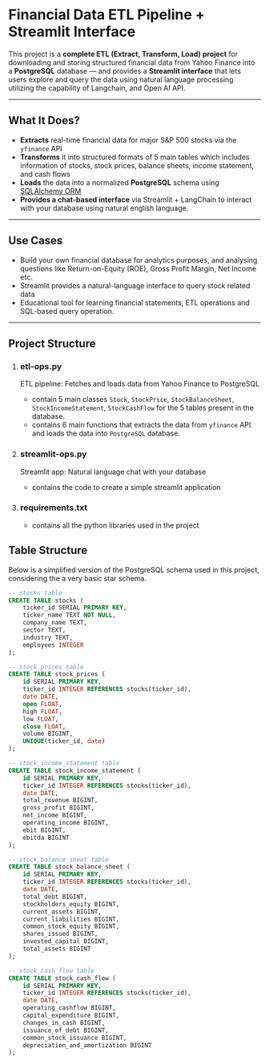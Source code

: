 # Financial Data ETL Pipeline + Streamlit Interface

This project is a **complete ETL (Extract, Transform, Load) project** for downloading and storing structured financial data from Yahoo Finance into a **PostgreSQL** database — and provides a **Streamlit interface** that lets users explore and query the data using natural language processing utilizing the capability of Langchain, and Open AI API.

---

##  What It Does?

-  **Extracts** real-time financial data for major S&P 500 stocks via the `yfinance` API
-  **Transforms** it into structured formats of 5 main tables which includes information of stocks, stock prices, balance sheets, income statement, and cash flows
-  **Loads** the data into a normalized **PostgreSQL** schema using [SQLAlchemy ORM](https://docs.sqlalchemy.org/en/20/orm/)
-  **Provides a chat-based interface** via Streamlit + LangChain to interact with your database using natural english language.

---

##  Use Cases

- Build your own financial database for analytics purposes, and analysing questions like Return-on-Equity (ROE), Gross Profit Margin, Net Income etc.
- Streamlit provides a natural-language interface to query stock related data
- Educational tool for learning financial statements, ETL operations and SQL-based query operation.

---

## Project Structure

1) ### etl-ops.py
   
   ETL pipeline: Fetches and loads data from Yahoo Finance to PostgreSQL

    * contain 5 main classes `Stock`, `StockPrice`, `StockBalanceSheet`, `StockIncomeStatement`, `StockCashFlow` for the 5 tables present in the database.
    * contains 6 main functions that extracts the data from `yfinance` API and loads the data into `PostgreSQL` database.
      
3) ### streamlit-ops.py
   
   Streamlit app: Natural language chat with your database

    * contains the code to create a simple streamlit application
      
5) ### requirements.txt
    * contains all the python libraries used in the project

## Table Structure

Below is a simplified version of the PostgreSQL schema used in this project, considering the a very basic star schema.

```sql
-- stocks table
CREATE TABLE stocks (
    ticker_id SERIAL PRIMARY KEY,
    ticker_name TEXT NOT NULL,
    company_name TEXT,
    sector TEXT,
    industry TEXT,
    employees INTEGER
);

-- stock_prices table
CREATE TABLE stock_prices (
    id SERIAL PRIMARY KEY,
    ticker_id INTEGER REFERENCES stocks(ticker_id),
    date DATE,
    open FLOAT,
    high FLOAT,
    low FLOAT,
    close FLOAT,
    volume BIGINT,
    UNIQUE(ticker_id, date)
);

-- stock_income_statement table
CREATE TABLE stock_income_statement (
    id SERIAL PRIMARY KEY,
    ticker_id INTEGER REFERENCES stocks(ticker_id),
    date DATE,
    total_revenue BIGINT,
    gross_profit BIGINT,
    net_income BIGINT,
    operating_income BIGINT,
    ebit BIGINT,
    ebitda BIGINT
);

-- stock_balance_sheet table
CREATE TABLE stock_balance_sheet (
    id SERIAL PRIMARY KEY,
    ticker_id INTEGER REFERENCES stocks(ticker_id),
    date DATE,
    total_debt BIGINT,
    stockholders_equity BIGINT,
    current_assets BIGINT,
    current_liabilities BIGINT,
    common_stock_equity BIGINT,
    shares_issued BIGINT,
    invested_capital BIGINT,
    total_assets BIGINT
);

-- stock_cash_flow table
CREATE TABLE stock_cash_flow (
    id SERIAL PRIMARY KEY,
    ticker_id INTEGER REFERENCES stocks(ticker_id),
    date DATE,
    operating_cashflow BIGINT,
    capital_expenditure BIGINT,
    changes_in_cash BIGINT,
    issuance_of_debt BIGINT,
    common_stock_issuance BIGINT,
    depreciation_and_amortization BIGINT
);
```

